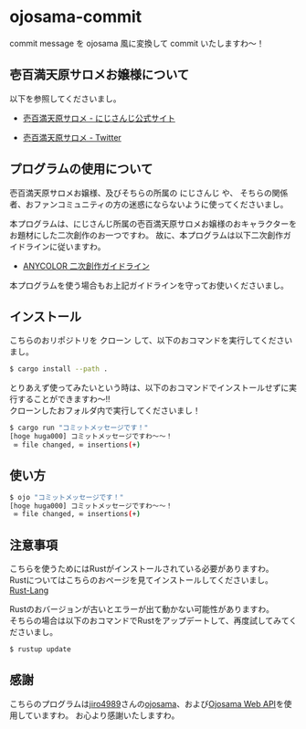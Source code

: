 # ojosama-commit

commit message を ojosama 風に変換して commit いたしますわ～！

## 壱百満天原サロメお嬢様について

以下を参照してくださいまし。

- [壱百満天原サロメ - にじさんじ公式サイト](https://www.nijisanji.jp/members/salome-hyakumantenbara)

- [壱百満天原サロメ - Twitter](https://twitter.com/1000000lome)

## プログラムの使用について

壱百満天原サロメお嬢様、及びそちらの所属の にじさんじ や、 そちらの関係者、おファンコミュニティの方の迷惑にならないように使ってくださいまし。

本プログラムは、にじさんじ所属の壱百満天原サロメお嬢様のおキャラクターをお題材にした二次創作のお一つですわ。 故に、本プログラムは以下二次創作ガイドラインに従いますわ。

- [ANYCOLOR 二次創作ガイドライン](https://event.nijisanji.app/guidelines/)

本プログラムを使う場合もお上記ガイドラインを守ってお使いくださいまし。


## インストール

こちらのおリポジトリを クローン して、以下のおコマンドを実行してくださいまし。

```bash
$ cargo install --path .
```
とりあえず使ってみたいという時は、以下のおコマンドでインストールせずに実行することができますわ～‼  
クローンしたおフォルダ内で実行してくださいまし！  

```bash
$ cargo run "コミットメッセージです！"
[hoge huga000] コミットメッセージですわ～～！
 ∞ file changed, ∞ insertions(+)
```

## 使い方

```bash
$ ojo "コミットメッセージです！"
[hoge huga000] コミットメッセージですわ～～！
 ∞ file changed, ∞ insertions(+)
```


## 注意事項
こちらを使うためにはRustがインストールされている必要がありますわ。  
Rustについてはこちらのおページを見てインストールしてくださいまし。  
[Rust-Lang](https://www.rust-lang.org/learn)

Rustのおバージョンが古いとエラーが出て動かない可能性がありますわ。  
そちらの場合は以下のおコマンドでRustをアップデートして、再度試してみてくださいまし。  

```bash
$ rustup update
```


## 感謝

こちらのプログラムは[jiro4989](https://github.com/jiro4989)さんの[ojosama](https://github.com/jiro4989/ojosama)、および[Ojosama Web API](https://github.com/jiro4989/ojosama-web)を使用していますわ。
お心より感謝いたしますわ。
